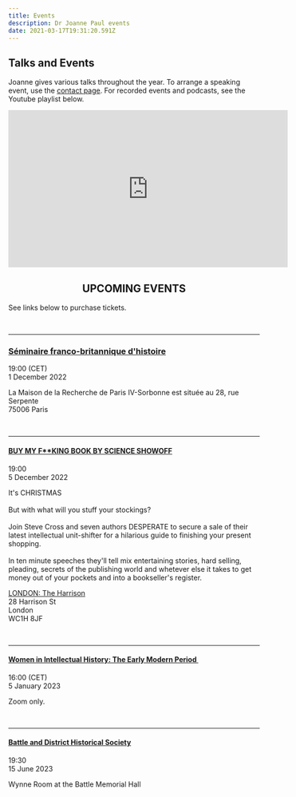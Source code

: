 ```yaml
---
title: Events
description: Dr Joanne Paul events
date: 2021-03-17T19:31:20.591Z
---
```

## Talks and Events

Joanne gives various talks throughout the year. To arrange a speaking event, use the [contact page](https://joannepaul.com/contact). For recorded events and podcasts, see the Youtube playlist below. 

<iframe width="560" height="315" src="https://www.youtube.com/embed/videoseries?list=PL5mt9ljgr-nGp8e9fTlCDjJLxozgQy90R" title="YouTube video player" frameBorder="0" allow="accelerometer; autoplay; clipboard-write; encrypted-media; gyroscope; picture-in-picture" allowFullScreen></iframe>

<br/>

## <center> UPCOMING EVENTS </center>

See links below to purchase tickets.

<br/>

- - -

### [Séminaire franco-britannique d'histoire](https://sfbh.hypotheses.org/)

19:00 (CET) \
1 December 2022

La Maison de la Recherche de Paris IV-Sorbonne est située au 28, rue Serpente\
75006 Paris 

<br/>

- - -

#### [BUY MY F\*\*KING BOOK BY SCIENCE SHOWOFF](https://www.wegottickets.com/event/560767)

19:00  \
5 December 2022

It's CHRISTMAS\
\
But with what will you stuff your stockings?\
\
Join Steve Cross and seven authors DESPERATE to secure a sale of their latest intellectual unit-shifter for a hilarious guide to finishing your present shopping.\
\
In ten minute speeches they'll tell mix entertaining stories, hard selling, pleading, secrets of the publishing world and whetever else it takes to get money out of your pockets and into a bookseller's register.

[LONDON: The Harrison](https://www.wegottickets.com/location/537)\
28 Harrison St\
London\
WC1H 8JF



<br/>

- - -

#### **[Women in Intellectual History: The Early Modern Period ](https://is-ih.com/ecr/women-in-intellectual-history-2022-23/)**

16:00 (CET) \
5 January 2023

Zoom only. 

<br/>

- - -

#### [Battle and District Historical Society](https://battlehistorysociety.com/Programme/)

19:30\
15 June 2023

Wynne Room at the Battle Memorial Hall

<br/>